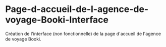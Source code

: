 # Page-d-accueil-de-l-agence-de-voyage-Booki-Interface
Création de l'interface (non fonctionnelle) de la page d'accueil de l'agence de voyage Booki.
